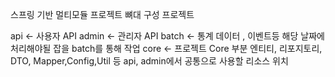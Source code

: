 스프링 기반 멀티모듈 프로젝트 뼈대 구성 프로젝트

api <- 사용자 API 
admin <- 관리자  API
batch <- 통계 데이터 , 이벤트등 해당 날짜에 처리해야될 잡을 batch를 통해 작업
core <- 프로젝트 Core 부분  엔티티, 리포지토리, DTO, Mapper,Config,Util 등 api, admin에서 공통으로 사용할 리소스 위치
